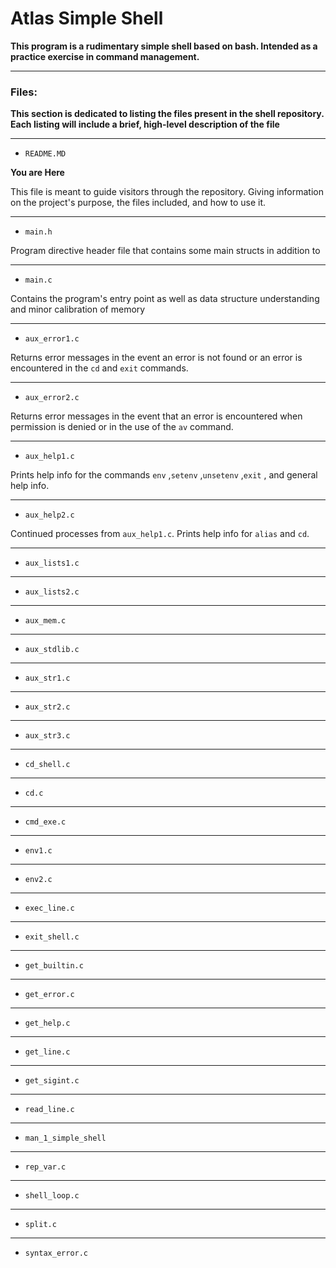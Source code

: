 # Atlas Simple Shell
**This program is a rudimentary simple shell based on bash. Intended as a practice exercise in command management.**

-----

### Files: 
**This section is dedicated to listing the files present in the shell repository. Each listing will include a brief, high-level description of the file**

-----

- `README.MD`

**You are Here**

This file is meant to guide visitors through the repository. Giving information on the project's purpose, the files included, and how to use it.

-----

- `main.h`

Program directive header file that contains some main structs in addition to 
<FILL OUT ON COMPLETION OF HEADER>

-----

- `main.c`

Contains the program's entry point as well as data structure understanding and minor
calibration of memory
<FILL OUT REST ON COMPLETION>

-----

- `aux_error1.c`

Returns error messages in the event an error is not found or an error is encountered in the `cd` and `exit` commands.

-----

- `aux_error2.c`

Returns error messages in the event that an error is encountered when permission is denied or in the use of the `av` command.

-----

- `aux_help1.c`

Prints help info for the commands `env` ,`setenv` ,`unsetenv` ,`exit` , and general help info.

-----

- `aux_help2.c`

Continued processes from `aux_help1.c`. Prints help info for `alias` and `cd`.

-----

- `aux_lists1.c`

-----

- `aux_lists2.c`

-----

- `aux_mem.c`

-----

- `aux_stdlib.c`

-----

- `aux_str1.c`

-----

- `aux_str2.c`

-----

- `aux_str3.c`

-----

- `cd_shell.c`

-----

- `cd.c`

-----

- `cmd_exe.c`

-----

- `env1.c`

-----

- `env2.c`

-----

- `exec_line.c`

-----

- `exit_shell.c`

-----

- `get_builtin.c`

-----

- `get_error.c`

-----

- `get_help.c`

-----

- `get_line.c`

-----

- `get_sigint.c`

-----

- `read_line.c`

-----

- `man_1_simple_shell`

-----

- `rep_var.c`

-----

- `shell_loop.c`

-----

- `split.c`

-----

- `syntax_error.c`
